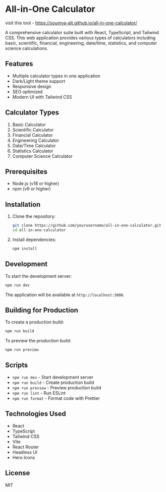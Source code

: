 # All-in-One Calculator

visit this tool - https://soumya-alt.github.io/all-in-one-calculator/

A comprehensive calculator suite built with React, TypeScript, and Tailwind CSS. This web application provides various types of calculators including basic, scientific, financial, engineering, date/time, statistics, and computer science calculations.

## Features

- Multiple calculator types in one application
- Dark/Light theme support
- Responsive design
- SEO optimized
- Modern UI with Tailwind CSS

## Calculator Types

1. Basic Calculator
2. Scientific Calculator
3. Financial Calculator
4. Engineering Calculator
5. Date/Time Calculator
6. Statistics Calculator
7. Computer Science Calculator

## Prerequisites

- Node.js (v18 or higher)
- npm (v9 or higher)

## Installation

1. Clone the repository:
   ```bash
   git clone https://github.com/yourusername/all-in-one-calculator.git
   cd all-in-one-calculator
   ```

2. Install dependencies:
   ```bash
   npm install
   ```

## Development

To start the development server:

```bash
npm run dev
```

The application will be available at `http://localhost:3000`.

## Building for Production

To create a production build:

```bash
npm run build
```

To preview the production build:

```bash
npm run preview
```

## Scripts

- `npm run dev` - Start development server
- `npm run build` - Create production build
- `npm run preview` - Preview production build
- `npm run lint` - Run ESLint
- `npm run format` - Format code with Prettier

## Technologies Used

- React
- TypeScript
- Tailwind CSS
- Vite
- React Router
- Headless UI
- Hero Icons

## License

MIT 
